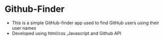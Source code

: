 # Github-Finder
* This is a simple GitHub-finder app used to find GitHub users using their user names
* Developed using html/css ,Javascript and Github API
